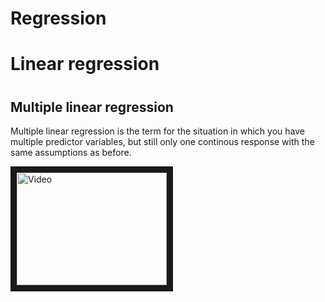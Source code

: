 Regression
===





# Linear regression



#




## Multiple linear regression

Multiple linear regression is the term for the situation in which you have multiple predictor variables, but still only one continous response with the same assumptions as before. 


<a href="https://www.youtube.com/watch?v=q1RD5ECsSB0&list=UUaNIxVagLhqupvUiDK01Mgg" target="_blank"><img src="https://www.youtube.com/watch?v=q1RD5ECsSB0&list=UUaNIxVagLhqupvUiDK01Mgg/0.jpg" 
alt="Video" width="240" height="180" border="10" /></a>
